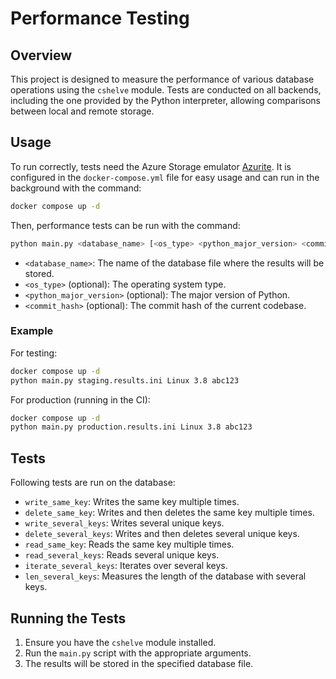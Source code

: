 # Performance Testing

## Overview

This project is designed to measure the performance of various database operations using the `cshelve` module. Tests are conducted on all backends, including the one provided by the Python interpreter, allowing comparisons between local and remote storage.

## Usage

To run correctly, tests need the Azure Storage emulator [Azurite](https://learn.microsoft.com/en-us/azure/storage/common/storage-use-azurite?tabs=visual-studio%2Cblob-storage). It is configured in the `docker-compose.yml` file for easy usage and can run in the background with the command:

```sh
docker compose up -d
```

Then, performance tests can be run with the command:
```sh
python main.py <database_name> [<os_type> <python_major_version> <commit_hash>]
```

- `<database_name>`: The name of the database file where the results will be stored.
- `<os_type>` (optional): The operating system type.
- `<python_major_version>` (optional): The major version of Python.
- `<commit_hash>` (optional): The commit hash of the current codebase.

### Example

For testing:
```sh
docker compose up -d
python main.py staging.results.ini Linux 3.8 abc123
```

For production (running in the CI):
```sh
docker compose up -d
python main.py production.results.ini Linux 3.8 abc123
```

## Tests

Following tests are run on the database:
- `write_same_key`: Writes the same key multiple times.
- `delete_same_key`: Writes and then deletes the same key multiple times.
- `write_several_keys`: Writes several unique keys.
- `delete_several_keys`: Writes and then deletes several unique keys.
- `read_same_key`: Reads the same key multiple times.
- `read_several_keys`: Reads several unique keys.
- `iterate_several_keys`: Iterates over several keys.
- `len_several_keys`: Measures the length of the database with several keys.

## Running the Tests

1. Ensure you have the `cshelve` module installed.
2. Run the `main.py` script with the appropriate arguments.
3. The results will be stored in the specified database file.
